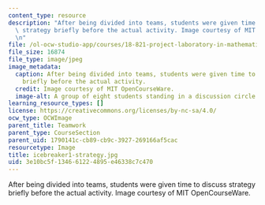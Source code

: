 ```yaml
---
content_type: resource
description: "After being divided into teams, students were given time to discuss\
  \ strategy briefly before the actual activity. Image courtesy of MIT OpenCourseWare.\r\
  \n"
file: /ol-ocw-studio-app/courses/18-821-project-laboratory-in-mathematics-spring-2013/3e10bc5f134661224895e46338c7c470_icebreaker1-strategy.jpg
file_size: 16874
file_type: image/jpeg
image_metadata:
  caption: After being divided into teams, students were given time to discuss strategy
    briefly before the actual activity.
  credit: Image courtesy of MIT OpenCourseWare.
  image-alt: A group of eight students standing in a discussion circle.
learning_resource_types: []
license: https://creativecommons.org/licenses/by-nc-sa/4.0/
ocw_type: OCWImage
parent_title: Teamwork
parent_type: CourseSection
parent_uid: 1790141c-cb89-cb9c-3927-269166af5cac
resourcetype: Image
title: icebreaker1-strategy.jpg
uid: 3e10bc5f-1346-6122-4895-e46338c7c470
---
```

After being divided into teams, students were given time to discuss strategy briefly before the actual activity. Image courtesy of MIT OpenCourseWare.
